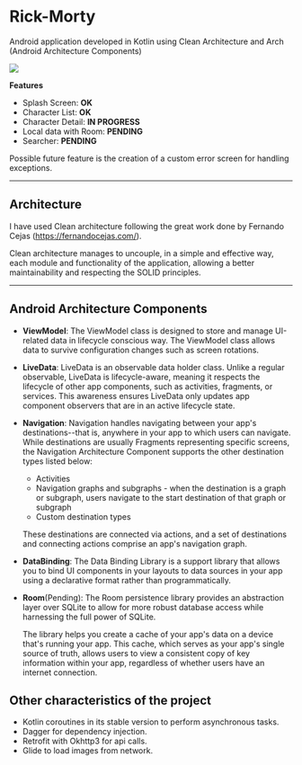 # Rick-Morty
Android application developed in Kotlin using Clean Architecture and Arch (Android Architecture Components)

<img src="https://pixel.nymag.com/imgs/daily/vulture/2018/06/07/magazine/rick-and-morty/lede.w700.h467.jpg">

**Features**

- Splash Screen: **OK**
- Character List: **OK**
- Character Detail: **IN PROGRESS**
- Local data with Room: **PENDING**
- Searcher: **PENDING**

Possible future feature is the creation of a custom error screen for handling exceptions.

---

## Architecture

I have used Clean architecture following the great work done by Fernando Cejas (<a>https://fernandocejas.com/</a>).

Clean architecture manages to uncouple, in a simple and effective way, each module and functionality of the application, allowing a better maintainability and respecting the SOLID principles.

---

## Android Architecture Components

* **ViewModel**: The ViewModel class is designed to store and manage UI-related data in lifecycle conscious way. The ViewModel class allows data to survive configuration changes such as screen rotations.
* **LiveData**: LiveData is an observable data holder class. Unlike a regular observable, LiveData is lifecycle-aware, meaning it respects the lifecycle of other app components, such as activities, fragments, or services. This awareness ensures LiveData only updates app component observers that are in an active lifecycle state.
* **Navigation**: Navigation handles navigating between your app's destinations--that is, anywhere in your app to which users can navigate. While destinations are usually Fragments representing specific screens, the Navigation Architecture Component supports the other destination types listed below:
  - Activities
  - Navigation graphs and subgraphs - when the destination is a graph or subgraph, users navigate to the start destination of that graph or subgraph
  - Custom destination types

  These destinations are connected via actions, and a set of destinations and connecting actions comprise an app's navigation graph. 
* **DataBinding**: The Data Binding Library is a support library that allows you to bind UI components in your layouts to data sources in your app using a declarative format rather than programmatically.
* **Room**(Pending): The Room persistence library provides an abstraction layer over SQLite to allow for more robust database access while harnessing the full power of SQLite.

  The library helps you create a cache of your app's data on a device that's running your app. This cache, which serves as your app's single source of truth, allows users to view a consistent copy of key information within your app, regardless of whether users have an internet connection.
  
## Other characteristics of the project

* Kotlin coroutines in its stable version to perform asynchronous tasks.
* Dagger for dependency injection.
* Retrofit with Okhttp3 for api calls.
* Glide to load images from network.
